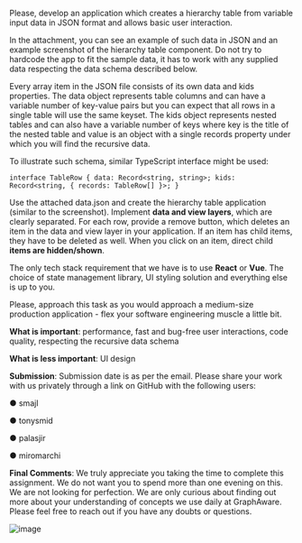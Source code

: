 
Please, develop an application which creates a hierarchy table from variable input data in JSON format and allows basic user interaction.

In the attachment, you can see an example of such data in JSON and an example screenshot of the hierarchy table component. Do not try to hardcode the app to fit the sample data, it has to work with any supplied data respecting the data schema described below.

Every array item in the JSON file consists of its own data and kids properties. The data object represents table columns and can have a variable number of key-value pairs but you can expect that all rows in a single table will use the same keyset. The kids object represents nested tables and can also have a variable number of keys where key is the title of the nested table and value is an object with a single records property under which you will find the recursive data.

To illustrate such schema, similar TypeScript interface might be used:

`interface TableRow {
  data: Record<string, string>;
  kids: Record<string, { records: TableRow[] }>;
}`

Use the attached data.json and create the hierarchy table application (similar to the screenshot). Implement **data and view layers**, which are clearly separated. For each row, provide a remove button, which deletes an item in the data and view layer in your application. If an item has child items, they have to be deleted as well. When you click on an item, direct child **items are hidden/shown**.

The only tech stack requirement that we have is to use **React** or **Vue**. The choice of state management library, UI styling solution and everything else is up to you.

Please, approach this task as you would approach a medium-size production application - flex your software engineering muscle a little bit.

**What is important**: performance, fast and bug-free user interactions, code quality, respecting the recursive data schema

**What is less important**: UI design

**Submission**: Submission date is as per the email. Please share your work with us privately through a
link on GitHub with the following users:

● smajl   

● tonysmid

● palasjir

● miromarchi

**Final Comments**: We truly appreciate you taking the time to complete this assignment. We do not want you to spend more than one evening on this. We are not looking for perfection. We are only curious about finding out more about your understanding of concepts we use daily at GraphAware. Please feel free to reach out if you have any doubts or questions.

![image](https://user-images.githubusercontent.com/16309665/125915200-1ab84d66-956e-42cf-9192-a3caa0c50003.png)
